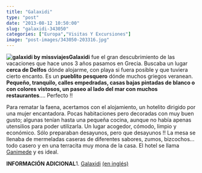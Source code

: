 ```yaml
---
title: "Galaxidi"
type: "post"
date: "2013-08-12 10:50:00"
slug: "galaxidi-343050"
categories: ["Europa","Visitas Y Excursiones"]
image: "post-images/343050-203316.jpg"
---
```


**![galaxidi by missviajes](post-images/343050-203316.jpg "galaxidi by missviajes")Galaxidi** fue el gran descubrimiento de las vacaciones que hace unos 3 años pasamos en Grecia. Buscaba un lugar **cerca de Delfos** dónde alojarme, con playa si fuera posible y que tuviera cierto encanto. Es un **pueblito pesquero** dónde muchos griegos veranean. **Pequeño, tranquilo, calles empedradas, casas bajas pintadas de blanco o con colores vistosos, un paseo al lado del mar con muchos restaurantes**.... Perfecto !!  
  
Para rematar la faena, acertamos con el alojamiento, un hotelito dirigido por una mujer encantadora. Pocas habitaciones pero decoradas con muy buen gusto; algunas tenían hasta una pequeña cocina, aunque no había apenas utensilios para poder utilizarla. Un lugar acogedor, cómodo, limpio y económico. Sólo preparaban desayunos, pero que desayunos !! La mesa se llenaba de mermeladas caseras de diferentes sabores, zumos, bizcochos... todo casero y en una terracita muy mona de la casa. El hotel se llama [Ganimede](http://www.booking.com/hotel/gr/ganimede.html?aid=1294466&no_rooms=1&group_adults=1) y es ideal.  
  
**INFORMACIÓN ADICIONAL**1. [Galaxidi](http://www.galaxidigreece.com/) [(en inglés)](http://www.galaxidigreece.com/)